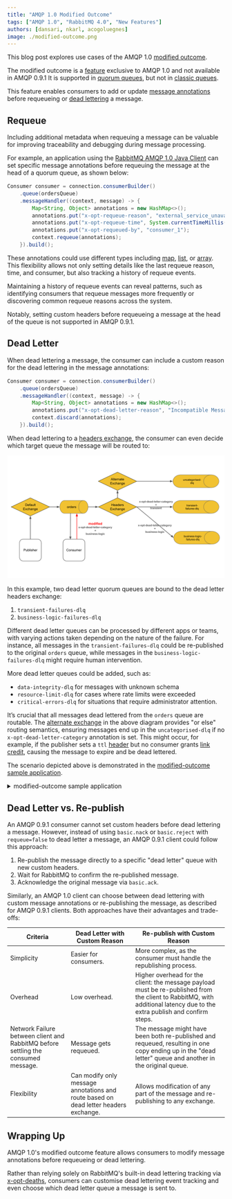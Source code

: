 ```yaml
---
title: "AMQP 1.0 Modified Outcome"
tags: ["AMQP 1.0", "RabbitMQ 4.0", "New Features"]
authors: [dansari, nkarl, acogoluegnes]
image: ./modified-outcome.png
---
```


This blog post explores use cases of the AMQP 1.0 [modified outcome](https://docs.oasis-open.org/amqp/core/v1.0/os/amqp-core-messaging-v1.0-os.html#type-modified).

<!-- truncate -->

The modified outcome is a [feature](/docs/amqp#outcomes) exclusive to AMQP 1.0 and not available in AMQP 0.9.1
It is supported in [quorum queues](/docs/quorum-queues), but not in [classic queues](/docs/classic-queues).

This feature enables consumers to add or update [message annotations](https://docs.oasis-open.org/amqp/core/v1.0/os/amqp-core-messaging-v1.0-os.html#type-message-annotations) before requeueing or [dead lettering](/docs/dlx) a message.

## Requeue

Including additional metadata when requeuing a message can be valuable for improving traceability and debugging during message processing.

For example, an application using the [RabbitMQ AMQP 1.0 Java Client](https://github.com/rabbitmq/rabbitmq-amqp-java-client) can set specific message annotations before requeuing the message at the head of a quorum queue, as shown below:
```java
Consumer consumer = connection.consumerBuilder()
    .queue(ordersQueue)
    .messageHandler((context, message) -> {
        Map<String, Object> annotations = new HashMap<>();
        annotations.put("x-opt-requeue-reason", "external_service_unavailable");
        annotations.put("x-opt-requeue-time", System.currentTimeMillis());
        annotations.put("x-opt-requeued-by", "consumer_1");
        context.requeue(annotations);
    }).build();
```

These annotations could use different types including [map](https://docs.oasis-open.org/amqp/core/v1.0/os/amqp-core-types-v1.0-os.html#type-map), [list](https://docs.oasis-open.org/amqp/core/v1.0/os/amqp-core-types-v1.0-os.html#type-list), or [array](https://docs.oasis-open.org/amqp/core/v1.0/os/amqp-core-types-v1.0-os.html#type-array).
This flexibility allows not only setting details like the last requeue reason, time, and consumer, but also tracking a history of requeue events.

Maintaining a history of requeue events can reveal patterns, such as identifying consumers that requeue messages more frequently or discovering common requeue reasons across the system.

Notably, setting custom headers before requeueing a message at the head of the queue is not supported in AMQP 0.9.1.

## Dead Letter

When dead lettering a message, the consumer can include a custom reason for the dead lettering in the message annotations:
```java
Consumer consumer = connection.consumerBuilder()
    .queue(ordersQueue)
    .messageHandler((context, message) -> {
        Map<String, Object> annotations = new HashMap<>();
        annotations.put("x-opt-dead-letter-reason", "Incompatible Message Format");
        context.discard(annotations);
    }).build();
```

When dead lettering to a [headers exchange](/tutorials/amqp-concepts#exchange-headers), the consumer can even decide which target queue the message will be routed to:

![An AMQP 1.0 consumer can use the modified outcome to decide which dead letter queue a message is routed to.](modified-outcome.svg)

In this example, two dead letter quorum queues are bound to the dead letter headers exchange:
1. `transient-failures-dlq`
2. `business-logic-failures-dlq`

Different dead letter queues can be processed by different apps or teams, with varying actions taken depending on the nature of the failure.
For instance, all messages in the `transient-failures-dlq` could be re-published to the original `orders` queue, while messages in the `business-logic-failures-dlq` might require human intervention.

More dead letter queues could be added, such as:
* `data-integrity-dlq` for messages with unknown schema
* `resource-limit-dlq` for cases where rate limits were exceeded
* `critical-errors-dlq` for situations that require administrator attention.

It’s crucial that all messages dead lettered from the `orders` queue are routable.
The [alternate exchange](/docs/ae) in the above diagram provides "or else" routing semantics, ensuring messages end up in the `uncategorised-dlq` if no `x-opt-dead-letter-category` annotation is set.
This might occur, for example, if the publisher sets a `ttl` [header](https://docs.oasis-open.org/amqp/core/v1.0/os/amqp-core-messaging-v1.0-os.html#type-header) but no consumer grants [link credit](/blog/2024/09/02/amqp-flow-control#link-credit), causing the message to expire and be dead lettered.

The scenario depicted above is demonstrated in the [modified-outcome sample application](https://github.com/ansd/modified-outcome/blob/v0.1.0/src/main/java/com/github/ansd/App.java).

<details>
<summary>modified-outcome sample application</summary>

The sample app uses the [RabbitMQ AMQP 1.0 Java Client](https://github.com/rabbitmq/rabbitmq-amqp-java-client).

You can run this sample application as follows:
1. In the root directory of [rabbitmq-server v4.0.2](https://github.com/rabbitmq/rabbitmq-server/tree/v4.0.2), start RabbitMQ via `make run-broker`.
2. In the root directory of [the sample app](https://github.com/ansd/modified-outcome/tree/v0.1.0), start the client via `mvn clean compile exec:java`.

After publishing a message to the `orders` queue, the client app consumes the message and outputs the following on the console:
```
publisher: received ACCEPTED outcome
consumer: setting annotations {x-opt-dead-letter-reason=Customer Not Eligible for Discount, x-opt-dead-letter-category=business-logic} and dead lettering...
```
The message will be dead lettered to the `business-logic-failures-dlq`.

To prevent message loss during dead lettering, the sample app uses [at-least-once dead lettering](/blog/2022/03/29/at-least-once-dead-lettering).

</details>

## Dead Letter vs. Re-publish

An AMQP 0.9.1 consumer cannot set custom headers before dead lettering a message.
However, instead of using `basic.nack` or `basic.reject` with `requeue=false` to dead letter a message, an AMQP 0.9.1 client could follow this approach:
1. Re-publish the message directly to a specific "dead letter" queue with new custom headers.
2. Wait for RabbitMQ to confirm the re-published message.
3. Acknowledge the original message via `basic.ack`.

Similarly, an AMQP 1.0 client can choose between dead lettering with custom message annotations or re-publishing the message, as described for AMQP 0.9.1 clients.
Both approaches have their advantages and trade-offs:

| Criteria | Dead Letter with Custom Reason | Re-publish with Custom Reason |
| --- | --- | --- |
| Simplicity | Easier for consumers. | More complex, as the consumer must handle the republishing process. |
| Overhead | Low overhead. | Higher overhead for the client: the message payload must be re-published from the client to RabbitMQ, with additional latency due to the extra publish and confirm steps. |
| Network Failure between client and RabbitMQ before settling the consumed message. | Message gets requeued. | The message might have been both re-published and requeued, resulting in one copy ending up in the "dead letter" queue and another in the original queue. |
| Flexibility |	Can modify only message annotations and route based on dead letter headers exchange. | Allows modification of any part of the message and re-publishing to any exchange. |

## Wrapping Up
AMQP 1.0's modified outcome feature allows consumers to modify message annotations before requeueing or dead lettering.

Rather than relying solely on RabbitMQ's built-in dead lettering tracking via [x-opt-deaths](/docs/dlx#effects), consumers can customise dead lettering event tracking and even choose which dead letter queue a message is sent to.
